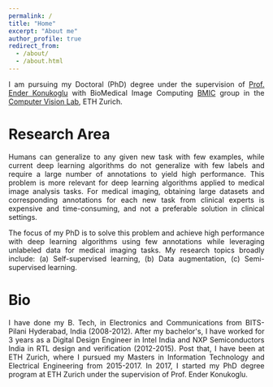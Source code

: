 ```yaml
---
permalink: /
title: "Home"
excerpt: "About me"
author_profile: true
redirect_from: 
  - /about/
  - /about.html
---
```


<style>body {text-align: justify}</style>

I am pursuing my Doctoral (PhD) degree under the supervision of [Prof. Ender Konukoglu](http://www.vision.ee.ethz.ch/~kender/) with BioMedical Image Computing [BMIC](https://bmic.ee.ethz.ch/research.html) group in the [Computer Vision Lab](http://www.vision.ee.ethz.ch/en/), ETH Zurich.


Research Area
======
Humans can generalize to any given new task with few examples, while current deep learning algorithms do not generalize with few labels and require a large number of annotations to yield high performance.
This problem is more relevant for deep learning algorithms applied to medical image analysis tasks. 
For medical imaging, obtaining large datasets and corresponding annotations for each new task from clinical experts is expensive and time-consuming, and not a preferable solution in clinical settings.

The focus of my PhD is to solve this problem and achieve high performance with deep learning algorithms using few annotations while leveraging unlabeled data for medical imaging tasks.
My research topics broadly include: (a) Self-supervised learning, (b) Data augmentation, (c) Semi-supervised learning.

Bio
======
I have done my B. Tech, in Electronics and Communications from BITS-Pilani Hyderabad, India (2008-2012).
After my bachelor's, I have worked for 3 years as a Digital Design Engineer in Intel India and NXP Semiconductors India in RTL design and verification (2012-2015).
Post that, I have been at ETH Zurich, where I pursued my Masters in Information Technology and Electrical Engineering from 2015-2017.
In 2017, I started my PhD degree program at ETH Zurich under the supervision of Prof. Ender Konukoglu.

